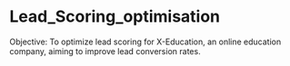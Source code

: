 # Lead_Scoring_optimisation
Objective: To optimize lead scoring for X-Education, an online education company, aiming to improve lead conversion rates.

